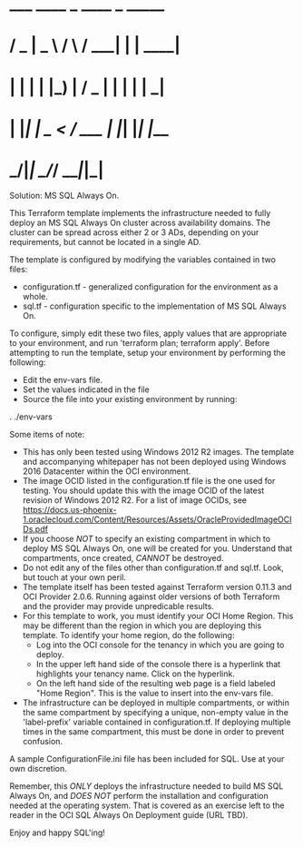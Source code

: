 #     ___  ____     _    ____ _     _____
#    / _ \|  _ \   / \  / ___| |   | ____|
#   | | | | |_) | / _ \| |   | |   |  _|
#   | |_| |  _ < / ___ | |___| |___| |___
#    \___/|_| \_/_/   \_\____|_____|_____|



Solution: MS SQL Always On.

This Terraform template implements the infrastructure needed to fully deploy an MS SQL Always On cluster across availability domains.  The cluster can be spread across either 2 or 3 ADs, depending on your requirements, but cannot be located in a single AD.

The template is configured by modifying the variables contained in two files:

- configuration.tf - generalized configuration for the environment as a whole.
- sql.tf - configuration specific to the implementation of MS SQL Always On.

To configure, simply edit these two files, apply values that are appropriate to your environment, and run 'terraform plan; terraform apply'.  Before attempting to run the template, setup your environment by performing the following:

- Edit the env-vars file.
- Set the values indicated in the file
- Source the file into your existing environment by running:

. ./env-vars

Some items of note:

- This has only been tested using Windows 2012 R2 images.  The template and accompanying whitepaper has not been deployed using Windows 2016 Datacenter within the OCI environment.
- The image OCID listed in the configuration.tf file is the one used for testing.  You should update this with the image OCID of the latest revision of Windows 2012 R2.  For a list of image OCIDs, see https://docs.us-phoenix-1.oraclecloud.com/Content/Resources/Assets/OracleProvidedImageOCIDs.pdf
- If you choose *NOT* to specify an existing compartment in which to deploy MS SQL Always On, one will be created for you.  Understand that compartments, once created, *CANNOT* be destroyed.
- Do not edit any of the files other than configuration.tf and sql.tf. Look, but touch at your own peril.
- The template itself has been tested against Terraform version 0.11.3 and OCI Provider 2.0.6.  Running against older versions of both Terraform and the provider may provide unpredicable results.
- For this template to work, you must identify your OCI Home Region.  This may be different than the region in which you are deploying this template.  To identify your home region, do the following:
	- Log into the OCI console for the tenancy in which you are going to deploy.
	- In the upper left hand side of the console there is a hyperlink that highlights your tenancy name.  Click on the hyperlink.
	- On the left hand side of the resulting web page is a field labeled "Home Region".  This is the value to insert into the env-vars file.
- The infrastructure can be deployed in multiple compartments, or within the same compartment by specifying a unique, non-empty value in the 'label-prefix' variable contained in configuration.tf.  If deploying multiple times in the same compartment, this must be done in order to prevent confusion.

A sample ConfigurationFile.ini file has been included for SQL.  Use at your own discretion.  

Remember, this *ONLY* deploys the infrastructure needed to build MS SQL Always On, and *DOES NOT* perform the installation and configuration needed at the operating system.  That is covered as an exercise left to the reader in the OCI SQL Always On Deployment guide (URL TBD).  

Enjoy and happy SQL'ing!
